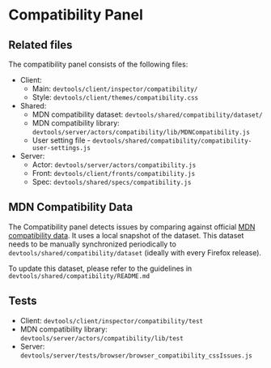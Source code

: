 # Compatibility Panel

## Related files
The compatibility panel consists of the following files:
* Client:
  * Main: `devtools/client/inspector/compatibility/`
  * Style: `devtools/client/themes/compatibility.css`
* Shared:
  * MDN compatibility dataset: `devtools/shared/compatibility/dataset/`
  * MDN compatibility library: `devtools/server/actors/compatibility/lib/MDNCompatibility.js`
  * User setting file - `devtools/shared/compatibility/compatibility-user-settings.js`
* Server:
  * Actor: `devtools/server/actors/compatibility.js`
  * Front: `devtools/client/fronts/compatibility.js`
  * Spec: `devtools/shared/specs/compatibility.js`

## MDN Compatibility Data
The Compatibility panel detects issues by comparing against official [MDN compatibility data](https://github.com/mdn/browser-compat-data). It uses a local snapshot of the dataset. This dataset needs to be manually synchronized periodically to `devtools/shared/compatibility/dataset` (ideally with every Firefox release).

To update this dataset, please refer to the guidelines in `devtools/shared/compatibility/README.md`

## Tests
* Client: `devtools/client/inspector/compatibility/test`
* MDN compatibility library: `devtools/server/actors/compatibility/lib/test`
* Server: `devtools/server/tests/browser/browser_compatibility_cssIssues.js`
